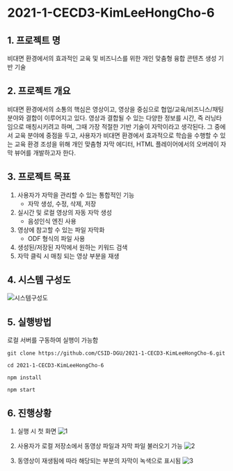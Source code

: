 # 2021-1-CECD3-KimLeeHongCho-6


## 1. 프로젝트 명
비대면 환경에서의 효과적인 교육 및 비즈니스를 위한 개인 맞춤형 융합 콘텐츠 생성 기반 기술


## 2. 프로젝트 개요
비대면 환경에서의 소통의 핵심은 영상이고, 영상을 중심으로 협업/교육/비즈니스/채팅 분야와 결합이 이루어지고 있다. 영상과 결합될 수 있는 다양한 정보를 시간, 즉 러닝타임으로 매칭시키려고 하며, 그때 가장 적절한 기반 기술이 자막이라고 생각된다. 그 중에서 교육 분야에 중점을 두고, 사용자가 비대면 환경에서 효과적으로 학습을 수행할 수 있는 교육 환경 조성을 위해 개인 맞춤형 자막 에디터, HTML 플레이어에서의 오버레이 자막 뷰어를 개발하고자 한다.


## 3. 프로젝트 목표
1. 사용자가 자막을 관리할 수 있는 통합적인 기능
   - 자막 생성, 수정, 삭제, 저장
2. 실시간 및 로컬 영상의 자동 자막 생성
   - 음성인식 엔진 사용
3. 영상에 참고할 수 있는 파일 자막화
   - ODF 형식의 파일 사용
4. 생성된/저장된 자막에서 원하는 키워드 검색
5. 자막 클릭 시 매칭 되는 영상 부분을 재생


## 4. 시스템 구성도
![시스템구성도](https://user-images.githubusercontent.com/43579755/122647084-703ad680-d15d-11eb-94bb-a93360878478.PNG)


## 5. 실행방법
로컬 서버를 구동하여 실행이 가능함
```
git clone https://github.com/CSID-DGU/2021-1-CECD3-KimLeeHongCho-6.git

cd 2021-1-CECD3-KimLeeHongCho-6

npm install

npm start
```


## 6. 진행상황
1) 실행 시 첫 화면
![1](https://user-images.githubusercontent.com/43579755/122676098-62498c00-d217-11eb-8605-8b367ac19337.PNG)


2) 사용자가 로컬 저장소에서 동영상 파일과 자막 파일 불러오기 가능
![2](https://user-images.githubusercontent.com/43579755/122676111-6ecde480-d217-11eb-8565-7f5fe3c1b052.PNG)


3) 동영상이 재생됨에 따라 해당되는 부분의 자막이 녹색으로 표시됨
![3](https://user-images.githubusercontent.com/43579755/122676135-8b6a1c80-d217-11eb-8806-98a84ff41e3c.gif)




